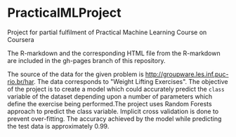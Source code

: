 PracticalMLProject
==================

Project for partial fulfilment of Practical Machine Learning Course on Coursera

The R-markdown and the corresponding HTML file from the R-markdown are included in the gh-pages branch of this repository.

The source of the data for the given problem is http://groupware.les.inf.puc-rio.br/har. The data corresponds to "Weight Lifting Exercises". The objective of the project is to create a model which could accurately predict the ```class``` variable of the dataset depending upon a number of parameters which define the exercise being performed.The project uses Random Forests approach to predict the class variable. Implicit cross validation is done to prevent over-fitting. The accuracy achieved by the model while predicting the test data is approximately 0.99.
